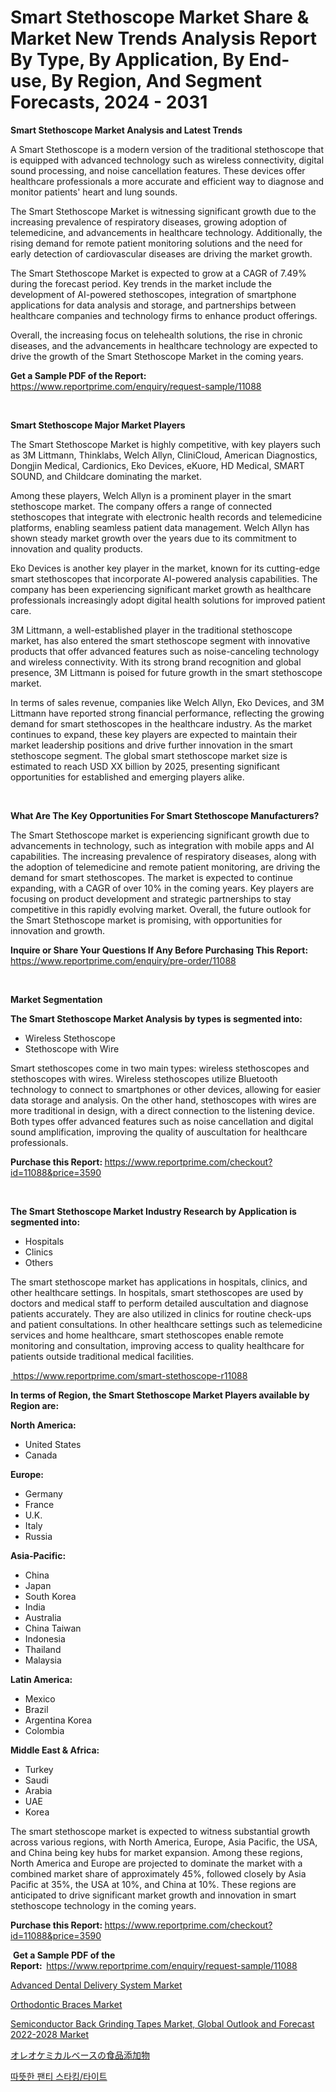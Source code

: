 <p><h1>Smart Stethoscope Market Share & Market New Trends Analysis Report By Type, By Application, By End-use, By Region, And Segment Forecasts, 2024 - 2031</h1></p><p><strong>Smart Stethoscope Market Analysis and Latest Trends</strong></p>
<p><p>A Smart Stethoscope is a modern version of the traditional stethoscope that is equipped with advanced technology such as wireless connectivity, digital sound processing, and noise cancellation features. These devices offer healthcare professionals a more accurate and efficient way to diagnose and monitor patients' heart and lung sounds.</p><p>The Smart Stethoscope Market is witnessing significant growth due to the increasing prevalence of respiratory diseases, growing adoption of telemedicine, and advancements in healthcare technology. Additionally, the rising demand for remote patient monitoring solutions and the need for early detection of cardiovascular diseases are driving the market growth.</p><p>The Smart Stethoscope Market is expected to grow at a CAGR of 7.49% during the forecast period. Key trends in the market include the development of AI-powered stethoscopes, integration of smartphone applications for data analysis and storage, and partnerships between healthcare companies and technology firms to enhance product offerings.</p><p>Overall, the increasing focus on telehealth solutions, the rise in chronic diseases, and the advancements in healthcare technology are expected to drive the growth of the Smart Stethoscope Market in the coming years.</p></p>
<p><strong>Get a Sample PDF of the Report:&nbsp;</strong> <a href="https://www.reportprime.com/enquiry/request-sample/11088">https://www.reportprime.com/enquiry/request-sample/11088</a></p>
<p>&nbsp;</p>
<p><strong>Smart Stethoscope Major Market Players</strong></p>
<p><p>The Smart Stethoscope Market is highly competitive, with key players such as 3M Littmann, Thinklabs, Welch Allyn, CliniCloud, American Diagnostics, Dongjin Medical, Cardionics, Eko Devices, eKuore, HD Medical, SMART SOUND, and Childcare dominating the market.</p><p>Among these players, Welch Allyn is a prominent player in the smart stethoscope market. The company offers a range of connected stethoscopes that integrate with electronic health records and telemedicine platforms, enabling seamless patient data management. Welch Allyn has shown steady market growth over the years due to its commitment to innovation and quality products.</p><p>Eko Devices is another key player in the market, known for its cutting-edge smart stethoscopes that incorporate AI-powered analysis capabilities. The company has been experiencing significant market growth as healthcare professionals increasingly adopt digital health solutions for improved patient care.</p><p>3M Littmann, a well-established player in the traditional stethoscope market, has also entered the smart stethoscope segment with innovative products that offer advanced features such as noise-canceling technology and wireless connectivity. With its strong brand recognition and global presence, 3M Littmann is poised for future growth in the smart stethoscope market.</p><p>In terms of sales revenue, companies like Welch Allyn, Eko Devices, and 3M Littmann have reported strong financial performance, reflecting the growing demand for smart stethoscopes in the healthcare industry. As the market continues to expand, these key players are expected to maintain their market leadership positions and drive further innovation in the smart stethoscope segment. The global smart stethoscope market size is estimated to reach USD XX billion by 2025, presenting significant opportunities for established and emerging players alike.</p></p>
<p>&nbsp;</p>
<p><strong>What Are The Key Opportunities For Smart Stethoscope Manufacturers?</strong></p>
<p><p>The Smart Stethoscope market is experiencing significant growth due to advancements in technology, such as integration with mobile apps and AI capabilities. The increasing prevalence of respiratory diseases, along with the adoption of telemedicine and remote patient monitoring, are driving the demand for smart stethoscopes. The market is expected to continue expanding, with a CAGR of over 10% in the coming years. Key players are focusing on product development and strategic partnerships to stay competitive in this rapidly evolving market. Overall, the future outlook for the Smart Stethoscope market is promising, with opportunities for innovation and growth.</p></p>
<p><strong>Inquire or Share Your Questions If Any Before Purchasing This Report:</strong> <a href="https://www.reportprime.com/enquiry/pre-order/11088">https://www.reportprime.com/enquiry/pre-order/11088</a></p>
<p>&nbsp;</p>
<p><strong>Market Segmentation</strong></p>
<p><strong>The Smart Stethoscope Market Analysis by types is segmented into:</strong></p>
<p><ul><li>Wireless Stethoscope</li><li>Stethoscope with Wire</li></ul></p>
<p><p>Smart stethoscopes come in two main types: wireless stethoscopes and stethoscopes with wires. Wireless stethoscopes utilize Bluetooth technology to connect to smartphones or other devices, allowing for easier data storage and analysis. On the other hand, stethoscopes with wires are more traditional in design, with a direct connection to the listening device. Both types offer advanced features such as noise cancellation and digital sound amplification, improving the quality of auscultation for healthcare professionals.</p></p>
<p><strong>Purchase this Report:&nbsp;</strong><a href="https://www.reportprime.com/checkout?id=11088&price=3590">https://www.reportprime.com/checkout?id=11088&price=3590</a></p>
<p>&nbsp;</p>
<p><strong>The Smart Stethoscope Market Industry Research by Application is segmented into:</strong></p>
<p><ul><li>Hospitals</li><li>Clinics</li><li>Others</li></ul></p>
<p><p>The smart stethoscope market has applications in hospitals, clinics, and other healthcare settings. In hospitals, smart stethoscopes are used by doctors and medical staff to perform detailed auscultation and diagnose patients accurately. They are also utilized in clinics for routine check-ups and patient consultations. In other healthcare settings such as telemedicine services and home healthcare, smart stethoscopes enable remote monitoring and consultation, improving access to quality healthcare for patients outside traditional medical facilities.</p></p>
<p><a href="https://www.reportprime.com/smart-stethoscope-r11088">&nbsp;https://www.reportprime.com/smart-stethoscope-r11088</a></p>
<p><strong>In terms of Region, the Smart Stethoscope Market Players available by Region are:</strong></p>
<p>
    <p> <strong> North America: </strong>
        <ul>
            <li>United States</li>
            <li>Canada</li>
        </ul>
        </p> 
    <p> <strong> Europe: </strong>
        <ul>
            <li>Germany</li>
            <li>France</li>
            <li>U.K.</li>
            <li>Italy</li>
            <li>Russia</li>
        </ul>
        </p> 
    <p> <strong> Asia-Pacific: </strong>
        <ul>
            <li>China</li>
            <li>Japan</li>
            <li>South Korea</li>
            <li>India</li>
            <li>Australia</li>
            <li>China Taiwan</li>
            <li>Indonesia</li>
            <li>Thailand</li>
            <li>Malaysia</li>
        </ul>
        </p> 
    <p> <strong> Latin America: </strong>
        <ul>
            <li>Mexico</li>
            <li>Brazil</li>
            <li>Argentina Korea</li>
            <li>Colombia</li>
        </ul>
        </p> 
    <p> <strong> Middle East & Africa: </strong>
        <ul>
            <li>Turkey</li>
            <li>Saudi</li>
            <li>Arabia</li>
            <li>UAE</li>
            <li>Korea</li>
        </ul>
    </p>
    </p>
<p><p>The smart stethoscope market is expected to witness substantial growth across various regions, with North America, Europe, Asia Pacific, the USA, and China being key hubs for market expansion. Among these regions, North America and Europe are projected to dominate the market with a combined market share of approximately 45%, followed closely by Asia Pacific at 35%, the USA at 10%, and China at 10%. These regions are anticipated to drive significant market growth and innovation in smart stethoscope technology in the coming years.</p></p>
<p><strong>Purchase this Report: </strong><a href="https://www.reportprime.com/checkout?id=11088&price=3590">https://www.reportprime.com/checkout?id=11088&price=3590</a></p>
<p>&nbsp;<strong>Get a Sample PDF of the Report:&nbsp;&nbsp;</strong><a href="https://www.reportprime.com/enquiry/request-sample/11088">https://www.reportprime.com/enquiry/request-sample/11088</a></p>
<p><strong></strong></p>
<p><p><a href="https://medium.com/@eloisadavis25/strategic-insights-into-global-advanced-dental-delivery-system-market-trends-2024-2031-covered-83a746c848a1">Advanced Dental Delivery System Market</a></p><p><a href="https://github.com/amirhossen31/Market-Research-Report-List-1/blob/main/orthodontic-braces-market.md">Orthodontic Braces Market</a></p><p><a href="https://issuu.com/reportprime-2/docs/semiconductor-back-grinding-tapes-m_6d6401af8053eb">Semiconductor Back Grinding Tapes Market, Global Outlook and Forecast 2022-2028 Market</a></p><p><a href="https://github.com/ihabdkwlxs948/Market-Research-Report-List-4/blob/main/523178386496.md">オレオケミカルベースの食品添加物</a></p><p><a href="https://github.com/hxzi07639916/Market-Research-Report-List-4/blob/main/7059293107179.md">따뜻한 팬티 스타킹/타이트</a></p></p>